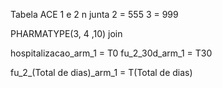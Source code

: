 Tabela ACE 1 e 2 n junta
2 = 555
3 = 999

PHARMATYPE(3, 4 ,10) join


hospitalizacao_arm_1 = T0
fu_2_30d_arm_1 = T30

fu_2_(Total de dias)_arm_1 = T(Total de dias)



